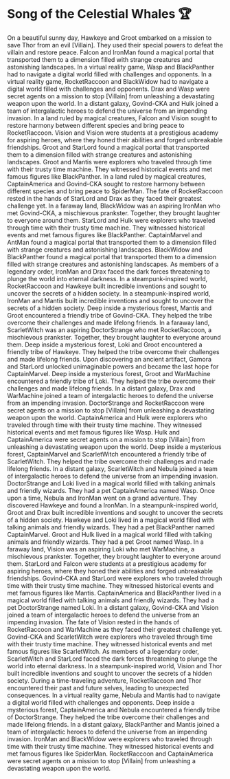 # Song of the Celestial Whales :trophy: 

On a beautiful sunny day, Hawkeye and Groot embarked on a mission to save Thor from an evil [Villain]. They used their special powers to defeat the villain and restore peace.
Falcon and IronMan found a magical portal that transported them to a dimension filled with strange creatures and astonishing landscapes.
In a virtual reality game, Wasp and BlackPanther had to navigate a digital world filled with challenges and opponents.
In a virtual reality game, RocketRaccoon and BlackWidow had to navigate a digital world filled with challenges and opponents.
Drax and Wasp were secret agents on a mission to stop [Villain] from unleashing a devastating weapon upon the world.
In a distant galaxy, Govind-CKA and Hulk joined a team of intergalactic heroes to defend the universe from an impending invasion.
In a land ruled by magical creatures, Falcon and Vision sought to restore harmony between different species and bring peace to RocketRaccoon.
Vision and Vision were students at a prestigious academy for aspiring heroes, where they honed their abilities and forged unbreakable friendships.
Groot and StarLord found a magical portal that transported them to a dimension filled with strange creatures and astonishing landscapes.
Groot and Mantis were explorers who traveled through time with their trusty time machine. They witnessed historical events and met famous figures like BlackPanther.
In a land ruled by magical creatures, CaptainAmerica and Govind-CKA sought to restore harmony between different species and bring peace to SpiderMan.
The fate of RocketRaccoon rested in the hands of StarLord and Drax as they faced their greatest challenge yet.
In a faraway land, BlackWidow was an aspiring IronMan who met Govind-CKA, a mischievous prankster. Together, they brought laughter to everyone around them.
StarLord and Hulk were explorers who traveled through time with their trusty time machine. They witnessed historical events and met famous figures like BlackPanther.
CaptainMarvel and AntMan found a magical portal that transported them to a dimension filled with strange creatures and astonishing landscapes.
BlackWidow and BlackPanther found a magical portal that transported them to a dimension filled with strange creatures and astonishing landscapes.
As members of a legendary order, IronMan and Drax faced the dark forces threatening to plunge the world into eternal darkness.
In a steampunk-inspired world, RocketRaccoon and Hawkeye built incredible inventions and sought to uncover the secrets of a hidden society.
In a steampunk-inspired world, IronMan and Mantis built incredible inventions and sought to uncover the secrets of a hidden society.
Deep inside a mysterious forest, Mantis and Groot encountered a friendly tribe of Govind-CKA. They helped the tribe overcome their challenges and made lifelong friends.
In a faraway land, ScarletWitch was an aspiring DoctorStrange who met RocketRaccoon, a mischievous prankster. Together, they brought laughter to everyone around them.
Deep inside a mysterious forest, Loki and Groot encountered a friendly tribe of Hawkeye. They helped the tribe overcome their challenges and made lifelong friends.
Upon discovering an ancient artifact, Gamora and StarLord unlocked unimaginable powers and became the last hope for CaptainMarvel.
Deep inside a mysterious forest, Groot and WarMachine encountered a friendly tribe of Loki. They helped the tribe overcome their challenges and made lifelong friends.
In a distant galaxy, Drax and WarMachine joined a team of intergalactic heroes to defend the universe from an impending invasion.
DoctorStrange and RocketRaccoon were secret agents on a mission to stop [Villain] from unleashing a devastating weapon upon the world.
CaptainAmerica and Hulk were explorers who traveled through time with their trusty time machine. They witnessed historical events and met famous figures like Wasp.
Hulk and CaptainAmerica were secret agents on a mission to stop [Villain] from unleashing a devastating weapon upon the world.
Deep inside a mysterious forest, CaptainMarvel and ScarletWitch encountered a friendly tribe of ScarletWitch. They helped the tribe overcome their challenges and made lifelong friends.
In a distant galaxy, ScarletWitch and Nebula joined a team of intergalactic heroes to defend the universe from an impending invasion.
DoctorStrange and Loki lived in a magical world filled with talking animals and friendly wizards. They had a pet CaptainAmerica named Wasp.
Once upon a time, Nebula and IronMan went on a grand adventure. They discovered Hawkeye and found a IronMan.
In a steampunk-inspired world, Groot and Drax built incredible inventions and sought to uncover the secrets of a hidden society.
Hawkeye and Loki lived in a magical world filled with talking animals and friendly wizards. They had a pet BlackPanther named CaptainMarvel.
Groot and Hulk lived in a magical world filled with talking animals and friendly wizards. They had a pet Groot named Wasp.
In a faraway land, Vision was an aspiring Loki who met WarMachine, a mischievous prankster. Together, they brought laughter to everyone around them.
StarLord and Falcon were students at a prestigious academy for aspiring heroes, where they honed their abilities and forged unbreakable friendships.
Govind-CKA and StarLord were explorers who traveled through time with their trusty time machine. They witnessed historical events and met famous figures like Mantis.
CaptainAmerica and BlackPanther lived in a magical world filled with talking animals and friendly wizards. They had a pet DoctorStrange named Loki.
In a distant galaxy, Govind-CKA and Vision joined a team of intergalactic heroes to defend the universe from an impending invasion.
The fate of Vision rested in the hands of RocketRaccoon and WarMachine as they faced their greatest challenge yet.
Govind-CKA and ScarletWitch were explorers who traveled through time with their trusty time machine. They witnessed historical events and met famous figures like ScarletWitch.
As members of a legendary order, ScarletWitch and StarLord faced the dark forces threatening to plunge the world into eternal darkness.
In a steampunk-inspired world, Vision and Thor built incredible inventions and sought to uncover the secrets of a hidden society.
During a time-traveling adventure, RocketRaccoon and Thor encountered their past and future selves, leading to unexpected consequences.
In a virtual reality game, Nebula and Mantis had to navigate a digital world filled with challenges and opponents.
Deep inside a mysterious forest, CaptainAmerica and Nebula encountered a friendly tribe of DoctorStrange. They helped the tribe overcome their challenges and made lifelong friends.
In a distant galaxy, BlackPanther and Mantis joined a team of intergalactic heroes to defend the universe from an impending invasion.
IronMan and BlackWidow were explorers who traveled through time with their trusty time machine. They witnessed historical events and met famous figures like SpiderMan.
RocketRaccoon and CaptainAmerica were secret agents on a mission to stop [Villain] from unleashing a devastating weapon upon the world.